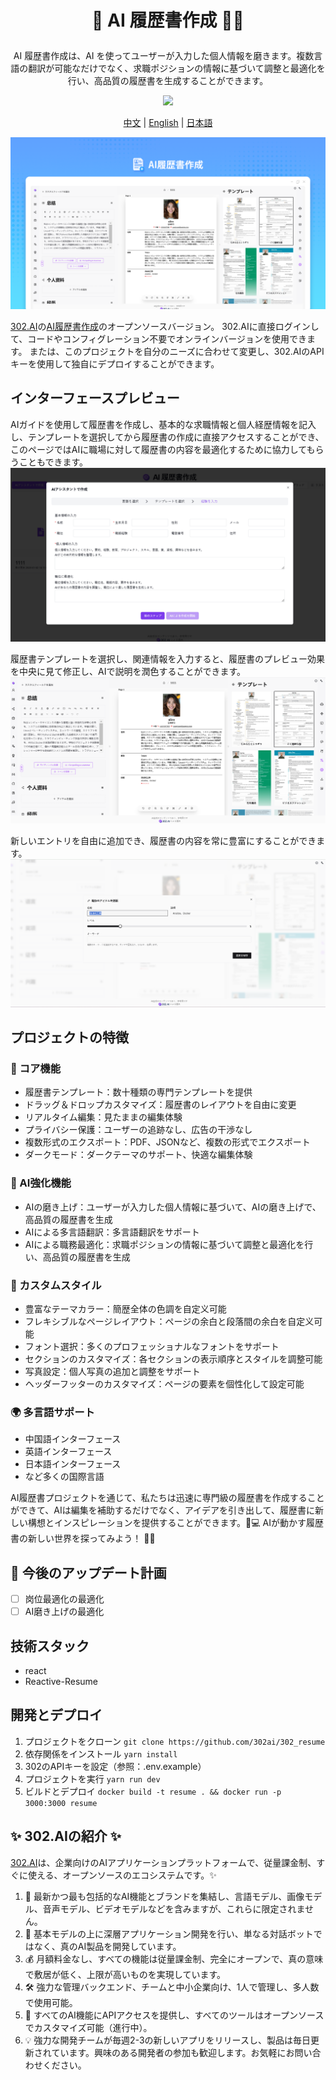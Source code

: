 # <p align="center">📝 AI 履歴書作成 🚀✨</p>

<p align="center">AI 履歴書作成は、AI を使ってユーザーが入力した個人情報を磨きます。複数言語の翻訳が可能なだけでなく、求職ポジションの情報に基づいて調整と最適化を行い、高品質の履歴書を生成することができます。</p>

<p align="center"><a href="https://302.ai/ja/tools/resume/" target="blank"><img src="https://file.302.ai/gpt/imgs/github/20250102/72a57c4263944b73bf521830878ae39a.png" /></a></p >

<p align="center"><a href="README_zh.md">中文</a> | <a href="README.md">English</a> | <a href="README_ja.md">日本語</a></p>

![](docs/302_Resume_Creation_jp.png)

[302.AI](https://302.ai/ja)の[AI履歴書作成](https://302.ai/ja/tools/resume/)のオープンソースバージョン。
302.AIに直接ログインして、コードやコンフィグレーション不要でオンラインバージョンを使用できます。
または、このプロジェクトを自分のニーズに合わせて変更し、302.AIのAPIキーを使用して独自にデプロイすることができます。

## インターフェースプレビュー
AIガイドを使用して履歴書を作成し、基本的な求職情報と個人経歴情報を記入し、テンプレートを選択してから履歴書の作成に直接アクセスすることができ、このページではAIに職場に対して履歴書の内容を最適化するために協力してもらうこともできます。
![](docs/302_AI_Resume_Creation_jp_screenshot_01.png)     

履歴書テンプレートを選択し、関連情報を入力すると、履歴書のプレビュー効果を中央に見て修正し、AIで説明を潤色することができます。
![](docs/302_AI_Resume_Creation_jp_screenshot_02.png)    

新しいエントリを自由に追加でき、履歴書の内容を常に豊富にすることができます。
![](docs/302_AI_Resume_Creation_jp_screenshot_03.png)

## プロジェクトの特徴

### 📝 コア機能

- 履歴書テンプレート：数十種類の専門テンプレートを提供
- ドラッグ＆ドロップカスタマイズ：履歴書のレイアウトを自由に変更
- リアルタイム編集：見たままの編集体験
- プライバシー保護：ユーザーの追跡なし、広告の干渉なし
- 複数形式のエクスポート：PDF、JSONなど、複数の形式でエクスポート
- ダークモード：ダークテーマのサポート、快適な編集体験

### 🤖 AI強化機能

- AIの磨き上げ：ユーザーが入力した個人情報に基づいて、AIの磨き上げで、高品質の履歴書を生成
- AIによる多言語翻訳：多言語翻訳をサポート
- AIによる職務最適化：求職ポジションの情報に基づいて調整と最適化を行い、高品質の履歴書を生成

### 🎨 カスタムスタイル

- 豊富なテーマカラー：簡歴全体の色調を自定义可能
- フレキシブルなページレイアウト：ページの余白と段落間の余白を自定义可能
- フォント選択：多くのプロフェッショナルなフォントをサポート
- セクションのカスタマイズ：各セクションの表示順序とスタイルを調整可能
- 写真設定：個人写真の追加と調整をサポート
- ヘッダーフッターのカスタマイズ：ページの要素を個性化して設定可能

### 🌍 多言語サポート

- 中国語インターフェース
- 英語インターフェース
- 日本語インターフェース
- など多くの国際言語

AI履歴書プロジェクトを通じて、私たちは迅速に専門級の履歴書を作成することができて、AIは編集を補助するだけでなく、アイデアを引き出して、履歴書に新しい構想とインスピレーションを提供することができます。🎉💻 AIが動かす履歴書の新しい世界を探ってみよう！ 🌟🚀

## 🚩 今後のアップデート計画

- [ ] 岗位最適化の最適化
- [ ] AI磨き上げの最適化

## 技術スタック

- react
- Reactive-Resume

## 開発とデプロイ

1. プロジェクトをクローン `git clone https://github.com/302ai/302_resume`
2. 依存関係をインストール `yarn install`
3. 302のAPIキーを設定（参照：.env.example）
4. プロジェクトを実行 `yarn run dev`
5. ビルドとデプロイ `docker build -t resume . && docker run -p 3000:3000 resume`

## ✨ 302.AIの紹介 ✨

[302.AI](https://302.ai/ja)は、企業向けのAIアプリケーションプラットフォームで、従量課金制、すぐに使える、オープンソースのエコシステムです。✨

1. 🧠 最新かつ最も包括的なAI機能とブランドを集結し、言語モデル、画像モデル、音声モデル、ビデオモデルなどを含みますが、これらに限定されません。
2. 🚀 基本モデルの上に深層アプリケーション開発を行い、単なる対話ボットではなく、真のAI製品を開発しています。
3. 💰 月額料金なし、すべての機能は従量課金制、完全にオープンで、真の意味で敷居が低く、上限が高いものを実現しています。
4. 🛠 強力な管理バックエンド、チームと中小企業向け、1人で管理し、多人数で使用可能。
5. 🔗 すべてのAI機能にAPIアクセスを提供し、すべてのツールはオープンソースでカスタマイズ可能（進行中）。
6. 💡 強力な開発チームが毎週2-3の新しいアプリをリリースし、製品は毎日更新されています。興味のある開発者の参加も歓迎します。お気軽にお問い合わせください。
